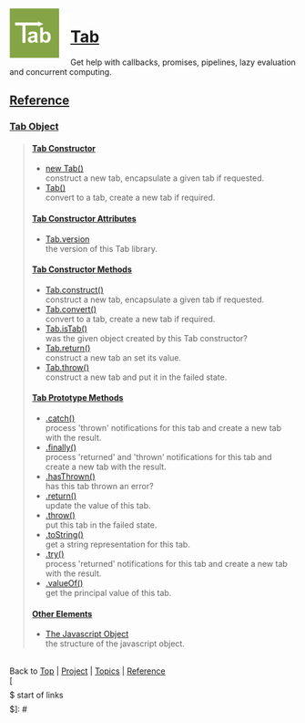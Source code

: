 <a name="top" ></a>

<img src="./img/tab-logo128.png" alt="Tab logo" align="left" style="float:left; margin-top:-8px;" height="87" /><img src="./img/1x1.png" align="left" style="float:left;" height="79" width="20" />
# [Tab][top]
Get help with callbacks, promises, pipelines, lazy evaluation and concurrent computing.
<br />

## [Reference]

### [Tab Object][ref-tab-object]
> 
> #### [Tab Constructor][ref-tab-constructor]
> 
>   * [new Tab()][ref-new-tab]  
>     construct a new tab, encapsulate a given tab if requested.
>   * [Tab()][ref-tab]  
>     convert to a tab, create a new tab if required.
>   
> 
> #### [Tab Constructor Attributes][ref-tab-constructor-attributes]
> 
>   * [Tab.version][ref-tab.version]  
>     the version of this Tab library.
>   
> 
> #### [Tab Constructor Methods][ref-tab-constructor-methods]
> 
>   * [Tab.construct()][ref-tab.construct]  
>     construct a new tab, encapsulate a given tab if requested.
>   * [Tab.convert()][ref-tab.convert]  
>     convert to a tab, create a new tab if required.
>   * [Tab.isTab()][ref-tab.is-tab]  
>     was the given object created by this Tab constructor?
>   * [Tab.return()][ref-tab.return]  
>     construct a new tab an set its value.
>   * [Tab.throw()][ref-tab.throw]  
>     construct a new tab and put it in the failed state.
>   
> 
> #### [Tab Prototype Methods][ref-tab-prototype-methods]
> 
>   * [.catch()][ref-tab.prototype.catch]  
>     process 'thrown' notifications for this tab and create a new tab with the result.
>   * [.finally()][ref-tab.prototype.finally]  
>     process 'returned' and 'thrown' notifications for this tab and create a new tab with the result.
>   * [.hasThrown()][ref-tab.prototype.has-thrown]  
>     has this tab thrown an error?
>   * [.return()][ref-tab.prototype.return]  
>     update the value of this tab.
>   * [.throw()][ref-tab.prototype.throw]  
>     put this tab in the failed state.
>   * [.toString()][ref-tab.prototype.to-string]  
>     get a string representation for this tab.
>   * [.try()][ref-tab.prototype.try]  
>     process 'returned' notifications for this tab and create a new tab with the result.
>   * [.valueOf()][ref-tab.prototype.value-of]  
>     get the principal value of this tab.
>   
>
> #### [Other Elements][ref-other-elements]
> 
>   * [The Javascript Object][ref-the-javascript-object]  
>     the structure of the javascript object.
>   
> 



<br /> Back to [Top] | [Project] | [Topics] | [Reference] <br />
[$$$$$ start of links $$$$$]: #

[top]:       #top                        "back to the top of this page."
[project]:   /doc/project.md#the-project "back to the 'Project' section."
[topics]:    /doc/topics.md#topics       "back to the 'Topics' section."
[reference]: /doc/reference.md#reference "back to the 'Reference' section."



[topic-the-basics]:                              /doc/topics.md#the-basics                                  "more topics under 'The Basics'"

[topic-a-basic-tab]:                             /doc/topics/a-basic-tab.md#top                             "A Basic Tab: creating and using a basic Tab object."
[topic-a-basic-callback]:                        /doc/topics/a-basic-callback.md#top                        "A Basic Callback: using a Tab object to handle callbacks."
[topic-a-basic-promise]:                         /doc/topics/a-basic-promise.md#top                         "A Basic Promise: using a Tab object as a promise."
[topic-basic-pipelining]:                        /doc/topics/basic-pipelining.md#top                        "A Basic Pipeline: using Tab objects for pipelining."
[topic-basic-lazy-evaluation]:                   /doc/topics/basic-lazy-evaluation.md#top                   "Basic Lazy Evaluation: using a Tab object for lazy evaluation."
[topic-basic-concurrent-computing]:              /doc/topics/basic-concurrent-computing.md#top              "Basic Concurrent Computing: using a Tab object to handle concurrent computing."



[ref-tab-object]:                   /doc/reference.md#tab-object                       "more attributes and methods under 'Tab Object'"
[ref-tab-constructor]:              /doc/reference.md#tab-constructor                  "more attributes and methods under 'Tab Constructor'"
[ref-tab-constructor-attributes]:   /doc/reference.md#tab-constructor-attributes       "more attributes under 'Tab Constructor Attributes'"
[ref-tab-constructor-methods]:      /doc/reference.md#tab-constructor-methods          "more methods under 'Tab Constructor Methods'"
[ref-tab-prototype-methods]:        /doc/reference.md#tab-prototype-methods            "more methods under 'Tab Prototype Methods'"
[ref-tab-instance-methods]:         /doc/reference.md#tab-instance-methods             "more methods under 'Tab Instance Methods'"
[ref-other-elements]:               /doc/reference.md#other-elements                   "more methods under 'Other Elements'"

[ref-new-tab]:                      /doc/reference/new-tab.md#top                      "new Tab(): construct a new tab, encapsulate a given tab if requested."
[ref-tab]:                          /doc/reference/tab.md#top                          "Tab(): convert to a tab, create a new tab if required."

[ref-tab.version]:                  /doc/reference/tab.version.md#top                  "Tab.version: the version of this Tab library."

[ref-tab.construct]:                /doc/reference/tab.construct.md#top                "Tab.construct(): construct a new tab, encapsulate a given tab if requested."
[ref-tab.convert]:                  /doc/reference/tab.convert.md#top                  "Tab.convert(): convert to a tab, create a new tab if required."
[ref-tab.is-tab]:                   /doc/reference/tab.is-tab.md#top                   "Tab.isTab(): was the given object created by this Tab constructor?"
[ref-tab.return]:                   /doc/reference/tab.return.md#top                   "Tab.return(): construct a new tab an set its value."
[ref-tab.throw]:                    /doc/reference/tab.throw.md#top                    "Tab.throw(): construct a new tab and put it in the failed state."

[ref-tab.prototype.catch]:          /doc/reference/tab.prototype.catch.md#top          "Tab.prototype.catch(): process 'thrown' notifications for this tab and create a new tab with the result."
[ref-tab.prototype.finally]:        /doc/reference/tab.prototype.finally.md#top        "Tab.prototype.finally(): process 'returned' and 'thrown' notifications for this tab and create a new tab with the result."
[ref-tab.prototype.has-thrown]:     /doc/reference/tab.prototype.has-thrown.md#top     "Tab.prototype.hasThrown(): has this tab thrown an error?"
[ref-tab.prototype.return]:         /doc/reference/tab.prototype.return.md#top         "Tab.prototype.return(): update the value of this tab."
[ref-tab.prototype.throw]:          /doc/reference/tab.prototype.throw.md#top          "Tab.prototype.throw(): put this tab in the failed state."
[ref-tab.prototype.to-string]:      /doc/reference/tab.prototype.to-string.md#top      "Tab.prototype.toString(): get a string representation for this tab."
[ref-tab.prototype.try]:            /doc/reference/tab.prototype.try.md#top            "Tab.prototype.try(): process 'returned' notifications for this tab and create a new tab with the result."
[ref-tab.prototype.value-of]:       /doc/reference/tab.prototype.value-of.md#top       "Tab.prototype.valueOf(): get the principal value of this tab."

[ref-the-javascript-object]:        /doc/reference/the-javascript-object.md#top        "The Javascript Object: the structure of the javascript object."
